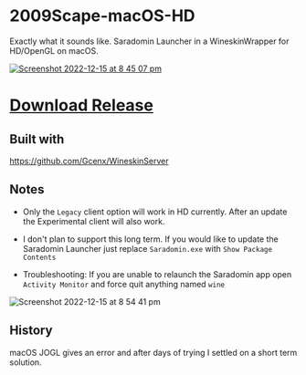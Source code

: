 # 2009Scape-macOS-HD

Exactly what it sounds like. Saradomin Launcher in a WineskinWrapper for HD/OpenGL on macOS.

[
![Screenshot 2022-12-15 at 8 45 07 pm](https://user-images.githubusercontent.com/4764745/208024416-66850c39-bc53-4b6c-99ee-238b12794694.png)](https://github.com/downthecrop/2009Scape-Legacy-macOS-HD/releases/latest)

# [Download Release](https://github.com/downthecrop/2009Scape-Legacy-macOS-HD/releases/latest)

## Built with
https://github.com/Gcenx/WineskinServer

## Notes

- Only the `Legacy` client option will work in HD currently. After an update the Experimental client will also work.

- I don't plan to support this long term. If you would like to update the Saradomin Launcher just replace `Saradomin.exe` with `Show Package Contents`

- Troubleshooting: If you are unable to relaunch the Saradomin app open `Activity Monitor` and force quit anything named `wine`

![Screenshot 2022-12-15 at 8 54 41 pm](https://user-images.githubusercontent.com/4764745/208025315-b729a653-8391-4e2a-b65a-acd695fd7632.png)


## History

macOS JOGL gives an error and after days of trying I settled on a short term solution.

